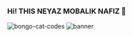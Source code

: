 ### Hi! THIS NEYAZ MOBALIK NAFIZ 👋 
![bongo-cat-codes](https://user-images.githubusercontent.com/92919697/157845574-fbc4d8b7-abe5-4a04-8616-f599f126bde2.gif) 
![banner](https://user-images.githubusercontent.com/92919697/157846064-913f4741-89e8-4472-b11a-386b5943302d.gif)

